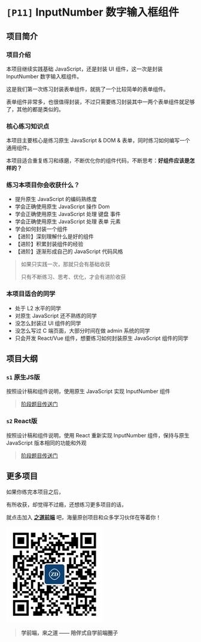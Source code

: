 # `[P11]` InputNumber 数字输入框组件

## 项目简介

### 项目介绍

本项目继续实践基础 JavaScript，还是封装 UI 组件，这一次是封装 InputNumber 数字输入框组件。

这是我们第一次练习封装表单组件，就挑了一个比较简单的表单组件。

表单组件非常多，也很值得封装，不过只需要练习封装其中一两个表单组件就足够了，其他的都是类似的。



### 核心练习知识点

本项目主要核心是练习原生 JavaScript & DOM & 表单，同时练习如何编写一个通用组件。

本项目适合重复练习和琢磨，不断优化你的组件代码，不断思考：**好组件应该是怎样的？**



### 练习本项目你会收获什么？

- 提升原生 JavaScript 的编码熟练度
- 学会正确使用原生 JavaScript 操作 Dom
- 学会正确使用原生 JavaScript 处理 键盘 事件
- 学会正确使用原生 JavaScript 处理 表单 元素
- 学会如何封装一个组件
- 【进阶】深刻理解什么是好的组件
- 【进阶】积累封装组件的经验
- 【进阶】逐渐形成自己的 JavaScript 代码风格

> 如果只实践一次，那就只会有基础收获
>
> 只有不断练习、思考、优化，才会有进阶收获



### 本项目适合的同学

- 处于 L2 水平的同学
- 对原生 JavaScript 还不熟练的同学
- 没怎么封装过 UI 组件的同学
- 没怎么写过 C 端页面，大部分时间在做 admin 系统的同学
- 只会开发 React/Vue 组件，想要练习如何封装原生 JavaScript 组件的同学



## 项目大纲

### `s1` 原生JS版

按照设计稿和组件说明，使用原生 JavaScript 实现 InputNumber 组件

> [阶段题目传送门](./s1/)



### `s2` React版

按照设计稿和组件说明，使用 React 重新实现 InputNumber 组件，保持与原生 JavaScript 版本相同的功能和外观

> [阶段题目传送门](./s2/)



## 更多项目

如果你练完本项目之后，

有所收获，却觉得不过瘾，还想练习更多项目的话，

就点击加入 [**之道前端**](https://kcnrozgf41zs.feishu.cn/wiki/PBj0w5rjUiEWVgktZE0caKOunNc) 吧，海量原创项目和众多学习伙伴在等着你！

![公众号二维码](./res/qrcode.jpg)

> **学前端，来之道 —— 陪伴式自学前端圈子**